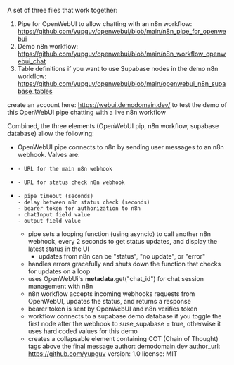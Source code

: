 A set of three files that work together:
  1. Pipe for OpenWebUI to allow chatting with an n8n workflow: https://github.com/yupguv/openwebui/blob/main/n8n_pipe_for_openwebui
  2. Demo n8n workflow: https://github.com/yupguv/openwebui/blob/main/n8n_workflow_openwebui_chat
  3. Table definitions if you want to use Supabase nodes in the demo n8n workflow: https://github.com/yupguv/openwebui/blob/main/openwebui_n8n_supabase_tables

create an account here: https://webui.demodomain.dev/ to test the demo of this OpenWebUI pipe chatting with a live n8n workflow

Combined, the three elements (OpenWebUI pip, n8n workflow, supabase database) allow the following:
  - OpenWebUI pipe connects to n8n by sending user messages to an n8n webhook. Valves are:
  -     - URL for the main n8n webhook
  -     - URL for status check n8n webhook
  -     - pipe timeout (seconds)
        - delay between n8n status check (seconds)
        - bearer token for authorization to n8n
        - chatInput field value
        - output field value
    - pipe sets a looping function (using asyncio) to call another n8n webhook, every 2 seconds to get status updates, and display the latest status in the UI
        - updates from n8n can be "status", "no update", or "error"
    - handles errors gracefully and shuts down the function that checks for updates on a loop
    - uses OpenWebUi's __metadata__.get("chat_id") for chat session management with n8n
    - n8n workflow accepts incoming webhooks requests from OpenWebUI, updates the status, and returns a response
    - bearer token is sent by OpenWebUI and n8n verifies token
    - workflow connects to a supabase demo database if you toggle the first node after the webhook to suse_supabase = true, otherwise it uses hard coded values for this demo
    - creates a collapsable element containing COT (Chain of Thought) <thinking> tags above the final message
author: demodomain.dev
author_url: https://github.com/yupguv
version: 1.0
license: MIT
